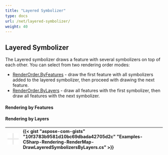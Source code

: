 ```yaml
---
title: "Layered Symbolizer"
type: docs
url: /net/layered-symbolizer/
weight: 40
---
```


## **Layered Symbolizer**
The Layered symbolizer draws a feature with several symbolizers on top of each other. You can select from two rendering order modes:

- [RenderOrder.ByFeatures](https://apireference.aspose.com/net/gis/aspose.gis.rendering.symbolizers/renderingorder) - draw the first feature with all symbolizers added to the layered symbolizer, then proceed with drawing the next feature.
- [RenderOrder.ByLayers](https://apireference.aspose.com/net/gis/aspose.gis.rendering.symbolizers/renderingorder) - draw all features with the first symbolizer, then draw all features with the next symbolizer.
#### **Rendering by Features**



#### **Rendering by Layers**


|![todo:image_alt_text](layered-symbolizer_1.png)|{{< gist "aspose-com-gists" "10f3783b9581d10bc69dbada42705d2c" "Examples-CSharp-Rendering-RenderMap-DrawLayeredSymbolizersByLayers.cs" >}}|
| :- | :- |

